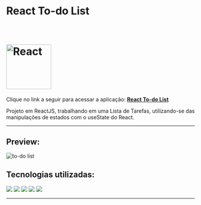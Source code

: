 # React To-do List

<h1 align="left">
<br>
    <img 
        src="https://media-exp1.licdn.com/dms/image/C4D12AQGtubYC23MpjA/article-cover_image-shrink_720_1280/0/1617319885551?e=1635984000&v=beta&t=b7zp2cX9QsH-puFqSbVOjcfGHNoB7aDq5QGx3AK7Sh8" 
        alt="React" 
        width="120"
    />
<br>
</h1>

<p align="left">
    Clique no link a seguir para acessar a aplicação: 
    <strong><a href="https://todo-42cf8jbln-samuel-barbosa97.vercel.app/" target="_blank">React To-do List</a></strong>
</p>

<p align="left">
   Projeto em ReactJS, trabalhando em uma Lista de Tarefas, utilizando-se das manipulações de estados com o useState do React.
</p>

<hr />

<div align="left">
    
## Preview:
    
<img src="![todo](https://user-images.githubusercontent.com/89155684/137346534-d4104e41-ab27-4e51-8bde-41f480c810e0.png)
" alt="to-do list">
    
</div>    

<div align="left">

## Tecnologias utilizadas:

<img src="https://img.shields.io/badge/TypeScript-007ACC?style=for-the-badge&logo=typescript&logoColor=white"/>
<img src="https://img.shields.io/badge/React-20232A?style=for-the-badge&logo=react&logoColor=61DAFB"/>
<img src="https://img.shields.io/badge/styled--components-DB7093?style=for-the-badge&logo=styled-components&logoColor=white"/>
<img src="https://img.shields.io/badge/HTML5-E34F26?style=for-the-badge&logo=html5&logoColor=white"/>
<img src="https://img.shields.io/badge/CSS3-1572B6?style=for-the-badge&logo=css3&logoColor=white"/>  

</div>

<hr />
